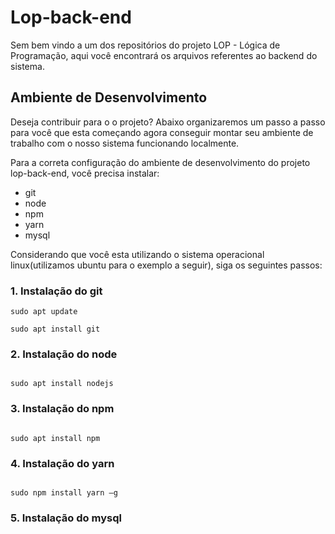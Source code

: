 # Lop-back-end

Sem bem vindo a um dos repositórios do projeto LOP - Lógica de Programação, aqui você encontrará os arquivos referentes ao backend do sistema.

## Ambiente de Desenvolvimento

Deseja contribuir para o o projeto? Abaixo organizaremos um passo a passo para você que esta começando agora conseguir montar seu ambiente de trabalho com o nosso sistema funcionando localmente.

Para a correta configuração do ambiente de desenvolvimento do projeto lop-back-end, você precisa instalar:

* git
* node
* npm
* yarn
* mysql 


Considerando que você esta utilizando o sistema operacional linux(utilizamos ubuntu para o exemplo a seguir), siga os seguintes passos:

### 1. Instalação do git

```
sudo apt update

sudo apt install git

```
### 2. Instalação do node

``` 

sudo apt install nodejs

``` 
### 3. Instalação do npm
``` 

sudo apt install npm

``` 

### 4. Instalação do yarn
``` 

sudo npm install yarn –g

``` 

### 5. Instalação do mysql


